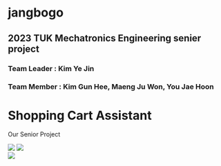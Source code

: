 # jangbogo
## 2023 TUK Mechatronics Engineering senier project
### Team Leader : Kim Ye Jin
### Team Member : Kim Gun Hee, Maeng Ju Won, You Jae Hoon

<html>
  <body>
    <h1>Shopping Cart Assistant</h1>
    <p>Our Senior Project</p>
  </body>


  <span>
    <img src="https://img.shields.io/badge/Python-3776AB?style=flat-square&logo=python&logoColor=white"/>
  </span>
  <span>
    <img src="https://img.shields.io/badge/C-A8B9CC?style=flat-square&logo=c&logoColor=black"/>
  </span>
  <br>
  <span>
    <img src="https://img.shields.io/badge/Raspberry Pi?style=flat-square&logo=RaspberryPi&logoColor=RED"/>
  </span>
</html>
